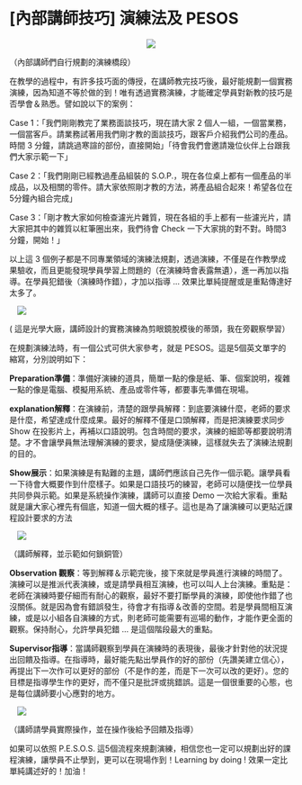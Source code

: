 # [內部講師技巧] 演練法及 PESOS 

<div style="clear: both; text-align: center;"><a href="http://3.bp.blogspot.com/-PYN8N65FD3Q/VhQD55AA1lI/AAAAAAAANDg/-wQxlV_3CX8/s1600/image_thumb.png" style="margin-left: 1em; margin-right: 1em;"><img border="0" src="http://3.bp.blogspot.com/-PYN8N65FD3Q/VhQD55AA1lI/AAAAAAAANDg/-wQxlV_3CX8/s1600/image_thumb.png"/></a></div>
<p>（內部講師們自行規劃的演練橋段）</p>
<div>在教學的過程中，有許多技巧面的傳授，在講師教完技巧後，最好能規劃一個實務演練，因為知道不等於做的到！唯有透過實務演練，才能確定學員對新教的技巧是否學會＆熟悉。譬如說以下的案例：
<p>Case 1：「我們剛剛教完了業務面談技巧，現在請大家 2 個人一組，一個當業務，一個當客戶。請業務試著用我們剛才教的面談技巧，跟客戶介紹我們公司的產品。時間 3 分鐘，請跳過寒諠的部份，直接開始」「待會我們會邀請幾位伙伴上台跟我們大家示範一下」<a name="more"></a></p>
<p>Case 2：「我們剛剛已經教過產品組裝的 S.O.P.，現在各位桌上都有一個產品的半成品，以及相關的零件。請大家依照剛才教的方法，將產品組合起來！希望各位在 5分鐘內組合完成」</p>
<p>Case 3：「剛才教大家如何檢查濾光片雜質，現在各組的手上都有一些濾光片，請大家把其中的雜質以紅筆圈出來，我們待會 Check 一下大家挑的對不對。時間3分鐘，開始！」</p>
<p>以上這 3 個例子都是不同專業領域的演練法規劃，透過演練，不僅是在作教學成果驗收，而且更能發現學員學習上問題的（在演練時會表露無遺），進一再加以指導。在學員犯錯後（演練時作錯），才加以指導 … 效果比單純提醒或是重點傳達好太多了。</p>
<p><a href="http://1.bp.blogspot.com/-4HLW_yoLSxM/VhQD6Q6-DaI/AAAAAAAANDk/15V-TyAnrZc/s1600/image_thumb_3.png" style="margin-left: 1em; margin-right: 1em; text-align: center;"><img border="0" src="http://1.bp.blogspot.com/-4HLW_yoLSxM/VhQD6Q6-DaI/AAAAAAAANDk/15V-TyAnrZc/s1600/image_thumb_3.png"/></a></p>
<p>( 這是光學大廠，講師設計的實務演練為剪眼鏡脫模後的蒂頭，我在旁觀察學習）</p>
<p>在規劃演練法時，有一個公式可供大家參考，就是 PESOS。這是5個英文單字的縮寫，分別說明如下：</p>
<p><b>Preparation準備</b>：準備好演練的道具，簡單一點的像是紙、筆、個案說明，複雜一點的像是電腦、模擬用系統、產品或零件等，都要事先準備在現場。</p>
<p><b>explanation解釋</b>：在演練前，清楚的跟學員解釋：到底要演練什麼，老師的要求是什麼，希望達成什麼成果。最好的解釋不僅是口頭解釋，而是把演練要求同步 Show 在投影片上，再補以口語說明。包含時間的要求，演練的細節等都要說明清楚。才不會讓學員無法理解演練的要求，變成隨便演練，這樣就失去了演練法規劃的目的。</p>
<p><b>Show展示</b>：如果演練是有點難的主題，講師們應該自己先作一個示範。讓學員看一下待會大概要作到什麼樣子。如果是口語技巧的練習，老師可以隨便找一位學員共同參與示範。如果是系統操作演練，講師可以直接 Demo 一次給大家看。重點就是讓大家心裡先有個底，知道一個大概的樣子。這也是為了讓演練可以更貼近課程設計要求的方法</p>
<p><a href="http://4.bp.blogspot.com/-yucvTYlwYcw/VhQD6dNI0jI/AAAAAAAANDs/mXHz06hBTc4/s1600/image_thumb_4.png" style="margin-left: 1em; margin-right: 1em; text-align: center;"><img border="0" src="http://4.bp.blogspot.com/-yucvTYlwYcw/VhQD6dNI0jI/AAAAAAAANDs/mXHz06hBTc4/s1600/image_thumb_4.png"/></a></p>
<p>（講師解釋，並示範如何鎖銅管）</p>
<p><b>Observation 觀察</b>：等到解釋＆示範完後，接下來就是學員進行演練的時間了。演練可以是推派代表演練，或是請學員相互演練，也可以叫人上台演練。重點是：老師在演練時要仔細而有耐心的觀察，最好不要打斷學員的演練，即使他作錯了也沒關係。就是因為會有錯誤發生，待會才有指導＆改善的空間。若是學員間相互演練，或是以小組各自演練的方式，則老師可能需要有巡場的動作，才能作更全面的觀察。保持耐心，允許學員犯錯 … 是這個階段最大的重點。</p>
<p><b>Supervisor指導</b>：當講師觀察到學員在演練時的表現後，最後才針對他的狀況提出回饋及指導。在指導時，最好能先點出學員作的好的部份（先讚美建立信心），再提出下一次作可以更好的部份（不是作的差，而是下一次可以改的更好）。您的目標是指導學生作的更好，而不僅只是批評或挑錯誤。這是一個很重要的心態，也是每位講師要小心應對的地方。</p>
<p><a href="http://1.bp.blogspot.com/-PDLfPnzK8nQ/VhQD7aUaUDI/AAAAAAAAND4/6ownV_xd0As/s1600/image_thumb_5.png" style="margin-left: 1em; margin-right: 1em; text-align: center;"><img border="0" src="http://1.bp.blogspot.com/-PDLfPnzK8nQ/VhQD7aUaUDI/AAAAAAAAND4/6ownV_xd0As/s1600/image_thumb_5.png"/></a></p>
<p>（講師請學員實際操作，並在操作後給予回饋及指導）</p>
<p>如果可以依照 P.E.S.O.S. 這5個流程來規劃演練，相信您也一定可以規劃出好的課程演練，讓學員不止學到，更可以在現場作到！Learning by doing ! 效果一定比單純講述好的！加油！</p></div>